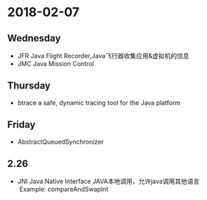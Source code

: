 # 2018-02-07 

## Wednesday  

* JFR Java Flight Recorder,Java飞行器收集应用&虚拟机的信息
* JMC Java Mission Control

## Thursday
* btrace  a safe, dynamic tracing tool for the Java platform

## Friday
* AbstractQueuedSynchronizer  

## 2.26
* JNI  Java Native Interface  JAVA本地调用，允许java调用其他语言    
  Example: compareAndSwapInt  

